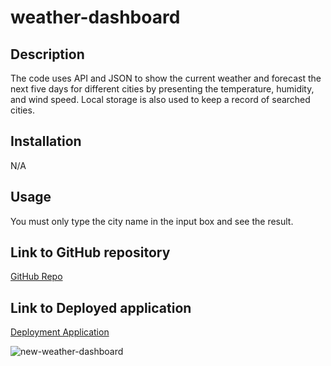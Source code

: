 # weather-dashboard

## Description

The code uses API and JSON to show the current weather and forecast the next five days for different cities by presenting the temperature, humidity, and wind speed. Local storage is also used to keep a record of searched cities. 


## Installation

N/A

## Usage

You must only type the city name in the input box and see the result.


## Link to GitHub repository
[GitHub Repo](https://github.com/AshivaA/weather-dashboard.git)


## Link to Deployed application
[Deployment Application](https://ashivaa.github.io/weather-dashboard/)

![new-weather-dashboard](https://github.com/AshivaA/weather-dashboard/assets/136107176/c9330a39-332e-464c-b6fe-8b7966a3bb0c)

